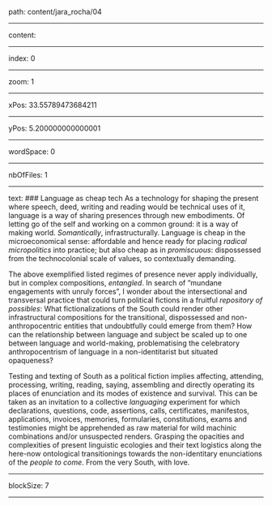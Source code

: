 path: content/jara_rocha/04

----

content: 

----

index: 0

----

zoom: 1

----

xPos: 33.55789473684211

----

yPos: 5.200000000000001

----

wordSpace: 0

----

nbOfFiles: 1

----

text: ### Language as cheap tech
As a technology for shaping the present where speech, deed, writing and reading would be technical uses of it, language is a way of sharing presences through new embodiments. Of letting go of the self and working on a common ground: it is a way of making world. *Somantically*, infrastructurally. 
Language is cheap in the microeconomical sense: affordable and hence ready for placing *radical micropolitics* into practice; but also cheap as in *promiscuous*: dispossessed from the technocolonial scale of values, so contextually demanding.  

The above exemplified listed regimes of presence never apply individually, but in complex compositions, *entangled*. In search of ”mundane engagements with unruly forces”, I wonder about the intersectional and transversal practice that could turn political fictions in a fruitful *repository of possibles*: What fictionalizations of the South could render other infrastructural compositions for the transitional, dispossessed and non-anthropocentric entities that undoubtfully could emerge from them? How can the relationship between language and subject be scaled up to one between language and world-making, problematising the celebratory anthropocentrism of language in a non-identitarist but situated opaqueness?  

Testing and texting of South as a political fiction implies affecting, attending, processing, writing, reading, saying, assembling and directly operating its places of enunciation and its modes of existence and survival. This can be taken as an invitation to a collective *languaging* experiment for which declarations, questions, code, assertions, calls, certificates, manifestos, applications, invoices, memories, formularies, constitutions, exams and testimonies might be apprehended as raw material for wild machinic combinations and/or unsuspected renders. Grasping the opacities and complexities of present linguistic ecologies and their text logistics along the here-now ontological transitionings towards the non-identitary enunciations of the *people to come*. From the very South, with love.

----

blockSize: 7

----

